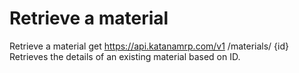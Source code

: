# Retrieve a material

Retrieve a material get https://api.katanamrp.com/v1 /materials/ {id} Retrieves the
details of an existing material based on ID.
